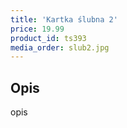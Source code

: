 ```yaml
---
title: 'Kartka ślubna 2'
price: 19.99
product_id: ts393
media_order: slub2.jpg
---
```


## Opis

opis


